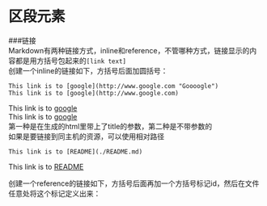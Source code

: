 区段元素
==========
###链接  
Markdown有两种链接方式，inline和reference，不管哪种方式，链接显示的内容都是用方括号包起来的`[link text]`  
创建一个inline的链接如下，方括号后面加圆括号：

    This link is to [google](http://www.google.com "Goooogle")
    This link is to [google](http://www.google.com)
    
This link is to [google](http://www.google.com "Goooogle")  
This link is to [google](http://www.google.com)  
第一种是在生成的html里带上了title的参数，第二种是不带参数的  
如果是要链接到同主机的资源，可以使用相对路径  

    This link is to [README](./README.md)
This link is to [README](./README.md)

创建一个reference的链接如下，方括号后面再加一个方括号标记id，然后在文件任意处将这个标记定义出来：  
